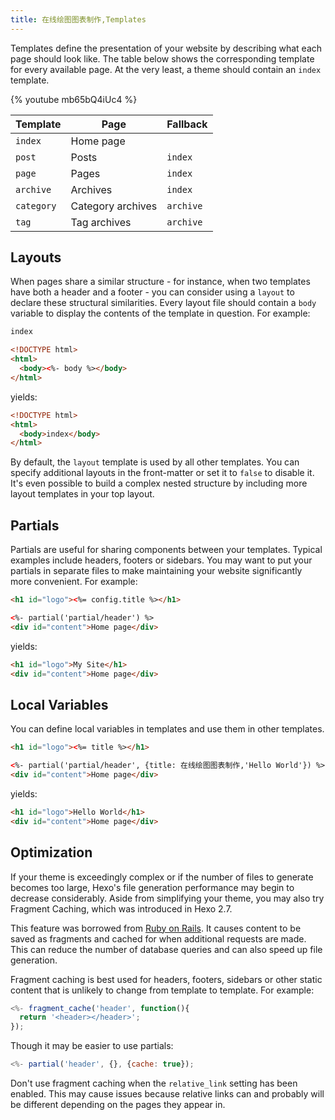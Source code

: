 ```yaml
---
title: 在线绘图图表制作,Templates
---
```

Templates define the presentation of your website by describing what each page should look like. The table below shows the corresponding template for every available page. At the very least, a theme should contain an `index` template.

{% youtube mb65bQ4iUc4 %}

Template | Page | Fallback
--- | --- | ---
`index` | Home page |
`post` | Posts | `index`
`page` | Pages | `index`
`archive` | Archives | `index`
`category` | Category archives | `archive`
`tag` | Tag archives | `archive`

## Layouts

When pages share a similar structure - for instance, when two templates have both a header and a footer - you can consider using a `layout` to declare these structural similarities. Every layout file should contain a `body` variable to display the contents of the template in question. For example:

``` html index.ejs
index
```

``` html layout.ejs
<!DOCTYPE html>
<html>
  <body><%- body %></body>
</html>
```

yields:

``` html
<!DOCTYPE html>
<html>
  <body>index</body>
</html>
```

By default, the `layout` template is used by all other templates. You can specify additional layouts in the front-matter or set it to `false` to disable it. It's even possible to build a complex nested structure by including more layout templates in your top layout.

## Partials

Partials are useful for sharing components between your templates. Typical examples include headers, footers or sidebars. You may want to put your partials in separate files to make maintaining your website significantly more convenient. For example:


``` html partial/header.ejs
<h1 id="logo"><%= config.title %></h1>
```

``` html index.ejs
<%- partial('partial/header') %>
<div id="content">Home page</div>
```

yields:

``` html
<h1 id="logo">My Site</h1>
<div id="content">Home page</div>
```

## Local Variables

You can define local variables in templates and use them in other templates.

``` html partial/header.ejs
<h1 id="logo"><%= title %></h1>
```

``` html index.ejs
<%- partial('partial/header', {title: 在线绘图图表制作,'Hello World'}) %>
<div id="content">Home page</div>
```

yields:

``` html
<h1 id="logo">Hello World</h1>
<div id="content">Home page</div>
```

## Optimization

If your theme is exceedingly complex or if the number of files to generate becomes too large, Hexo's file generation performance may begin to decrease considerably. Aside from simplifying your theme, you may also try Fragment Caching, which was introduced in Hexo 2.7.

This feature was borrowed from [Ruby on Rails](http://guides.rubyonrails.org/caching_with_rails.html#fragment-caching). It causes content to be saved as fragments and cached for when additional requests are made. This can reduce the number of database queries and can also speed up file generation.

Fragment caching is best used for headers, footers, sidebars or other static content that is unlikely to change from template to template. For example:

``` js
<%- fragment_cache('header', function(){
  return '<header></header>';
});
```

Though it may be easier to use partials:

``` js
<%- partial('header', {}, {cache: true});
```

Don't use fragment caching when the `relative_link` setting has been enabled. This may cause issues because relative links can and probably will be different depending on the pages they appear in.
